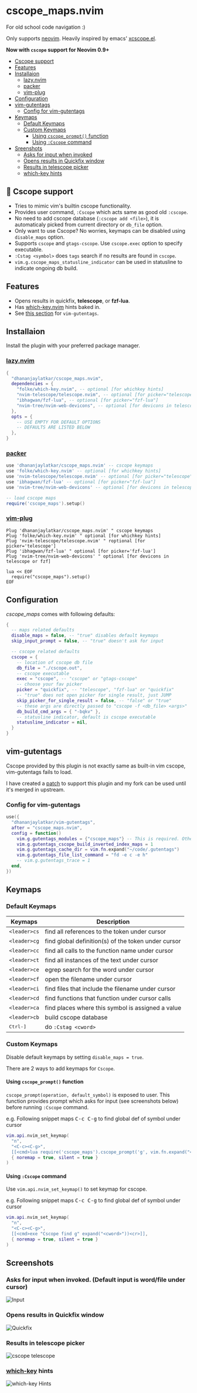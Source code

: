 # cscope_maps.nvim
For old school code navigation :)

Only supports [neovim](https://neovim.io/). Heavily inspired by emacs' [xcscope.el](https://github.com/dkogan/xcscope.el).

**Now with `cscope` support for Neovim 0.9+**


* [Cscope support](#-cscope-support)
* [Features](#features)
* [Installaion](#installaion)
  * [lazy.nvim](#lazynvim)
  * [packer](#packer)
  * [vim-plug](#vim-plug)
* [Configuration](#configuration)
* [vim-gutentags](#vim-gutentags)
  * [Config for vim-gutentags](#config-for-vim-gutentags)
* [Keymaps](#keymaps)
  * [Default Keymaps](#default-keymaps)
  * [Custom Keymaps](#custom-keymaps)
    * [Using `cscope_prompt()` function](#using-cscope_prompt-function)
    * [Using `:Cscope` command](#using-cscope-command)
* [Sreenshots](#sreenshots)
  * [Asks for input when invoked](#asks-for-input-when-invoked-default-input-is-wordfile-under-cursor)
  * [Opens results in Quickfix window](#opens-results-in-quickfix-window)
  * [Results in telescope picker](#results-in-telescope-picker)
  * [which-key hints](#which-key-hints)

## 🌟 Cscope support
- Tries to mimic vim's builtin cscope functionality.
- Provides user command, `:Cscope` which acts same as good old `:cscope`.
- No need to add cscope database (`:cscope add <file>`), it is automaticaly picked from current directory or `db_file` option.
- Only want to use Cscope? No worries, keymaps can be disabled using `disable_maps` option.
- Supports `cscope` and `gtags-cscope`. Use `cscope.exec` option to specify executable.
- `:Cstag <symbol>` does `tags` search if no results are found in `cscope`.
- `vim.g.cscope_maps_statusline_indicator` can be used in statusline to indicate ongoing db build.

## Features
* Opens results in quickfix, **telescope**, or **fzf-lua**.
* Has [which-key.nvim](https://github.com/folke/which-key.nvim) hints baked in.
* See [this section](#vim-gutentags) for `vim-gutentags`.

## Installaion
Install the plugin with your preferred package manager.

### [lazy.nvim](https://github.com/folke/lazy.nvim)
``` lua
{
  "dhananjaylatkar/cscope_maps.nvim",
  dependencies = {
    "folke/which-key.nvim", -- optional [for whichkey hints]
    "nvim-telescope/telescope.nvim", -- optional [for picker="telescope"]
    "ibhagwan/fzf-lua", -- optional [for picker="fzf-lua"]
    "nvim-tree/nvim-web-devicons", -- optional [for devicons in telescope or fzf]
  },
  opts = {
    -- USE EMPTY FOR DEFAULT OPTIONS
    -- DEFAULTS ARE LISTED BELOW
  },
}
```
### [packer](https://github.com/wbthomason/packer.nvim)
``` lua
use 'dhananjaylatkar/cscope_maps.nvim' -- cscope keymaps
use 'folke/which-key.nvim' -- optional [for whichkey hints]
use 'nvim-telescope/telescope.nvim' -- optional [for picker="telescope"]
use 'ibhagwan/fzf-lua' -- optional [for picker="fzf-lua"]
use 'nvim-tree/nvim-web-devicons' -- optional [for devicons in telescope or fzf]

-- load cscope maps
require('cscope_maps').setup()
```

### [vim-plug](https://github.com/junegunn/vim-plug)
```vim
Plug 'dhananjaylatkar/cscope_maps.nvim' " cscope keymaps
Plug 'folke/which-key.nvim' " optional [for whichkey hints]
Plug 'nvim-telescope/telescope.nvim' " roptional [for picker='telescope']
Plug 'ibhagwan/fzf-lua' " optional [for picker='fzf-lua']
Plug 'nvim-tree/nvim-web-devicons' " optional [for devicons in telescope or fzf]

lua << EOF
  require("cscope_maps").setup()
EOF
```

## Configuration

*cscope_maps* comes with following defaults:
```lua
{
  -- maps related defaults
  disable_maps = false, -- "true" disables default keymaps
  skip_input_prompt = false, -- "true" doesn't ask for input

  -- cscope related defaults
  cscope = {
    -- location of cscope db file
    db_file = "./cscope.out",
    -- cscope executable
    exec = "cscope", -- "cscope" or "gtags-cscope"
    -- choose your fav picker
    picker = "quickfix", -- "telescope", "fzf-lua" or "quickfix"
    -- "true" does not open picker for single result, just JUMP
    skip_picker_for_single_result = false, -- "false" or "true"
    -- these args are directly passed to "cscope -f <db_file> <args>"
    db_build_cmd_args = { "-bqkv" },
    -- statusline indicator, default is cscope executable
    statusline_indicator = nil,
  }
}
```

## vim-gutentags

Cscope provided by this plugin is not exactly same as built-in vim cscope, vim-gutentags fails to load.

I have created a [patch](https://github.com/ludovicchabant/vim-gutentags/pull/346) to support this plugin and my fork can be used until it's merged in upstream.

### Config for vim-gutentags
```lua
use({
  "dhananjaylatkar/vim-gutentags",
  after = "cscope_maps.nvim",
  config = function()
    vim.g.gutentags_modules = {"cscope_maps"} -- This is required. Other config is optional
    vim.g.gutentags_cscope_build_inverted_index_maps = 1
    vim.g.gutentags_cache_dir = vim.fn.expand("~/code/.gutentags")
    vim.g.gutentags_file_list_command = "fd -e c -e h"
    -- vim.g.gutentags_trace = 1
  end,
})
```

## Keymaps

### Default Keymaps

| Keymaps               | Description                                         |
|-----------------------|-----------------------------------------------------|
| `<leader>cs` | find all references to the token under cursor       |
| `<leader>cg` | find global definition(s) of the token under cursor |
| `<leader>cc` | find all calls to the function name under cursor    |
| `<leader>ct` | find all instances of the text under cursor         |
| `<leader>ce` | egrep search for the word under cursor              |
| `<leader>cf` | open the filename under cursor                      |
| `<leader>ci` | find files that include the filename under cursor   |
| `<leader>cd` | find functions that function under cursor calls     |
| `<leader>ca` | find places where this symbol is assigned a value   |
| `<leader>cb` | build cscope database                               |
| <kbd>Ctrl-]</kbd>     | do `:Cstag <cword>`                                 |

### Custom Keymaps

Disable default keymaps by setting `disable_maps = true`.

There are 2 ways to add keymaps for `Cscope`.

#### Using `cscope_prompt()` function

`cscope_prompt(operation, default_symbol)` is exposed to user. This function provides prompt which asks for input (see screenshots below) before running `:Cscope` command.

e.g. Following snippet maps <kbd>C-c C-g</kbd> to find global def of symbol under cursor
```lua
vim.api.nvim_set_keymap(
  "n",
  "<C-c><C-g>",
  [[<cmd>lua require('cscope_maps').cscope_prompt('g', vim.fn.expand("<cword>"))<cr>]],
  { noremap = true, silent = true }
) 
```

#### Using `:Cscope` command

Use `vim.api.nvim_set_keymap()` to set keymap for cscope.

e.g. Following snippet maps <kbd>C-c C-g</kbd> to find global def of symbol under cursor
```lua
vim.api.nvim_set_keymap(
  "n",
  "<C-c><C-g>",
  [[<cmd>exe "Cscope find g" expand("<cword>"))<cr>]],
  { noremap = true, silent = true }
) 
```

## Screenshots

### Asks for input when invoked. (Default input is word/file under cursor)

![Input](./pics/2-input-prompt.png "Input")

### Opens results in Quickfix window

![Quickfix](./pics/3-qf-window.png "Quickfix window")

### Results in telescope picker
![cscope telescope](./pics/5-cs-telescope.png "cscope telescope")

### [which-key](https://github.com/folke/which-key.nvim) hints

![which-key Hints](./pics/4-wk-hints.png "which-key pane")
